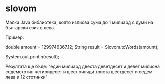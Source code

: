 # slovom
Малка Java библиотека, която изписва сума до 1 милиард с думи на български език в лева.

Пример:

double amount = 1299746367.12;
String result = Slovom.toWords(amount);

System.out.println(result); 

Резултата ще бъде:
"един милиард двеста деветдесет и девет милиона седемстотин четиридесет и шест хиляди триста шестдесет и седем лева и 12 стотинки"
